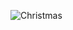 ![Christmas](https://github.com/DamienAmbrose/DamienAmbrose/assets/89913900/122a335f-6323-47b8-8d4b-1571877cc255)
